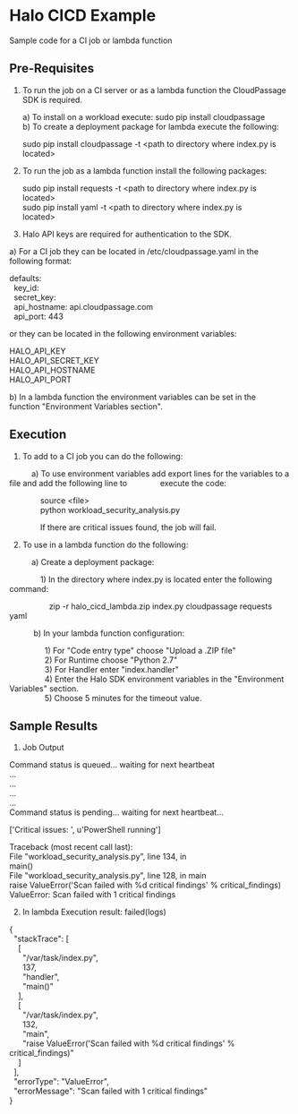 # Halo CICD Example
Sample code for a CI job or lambda function

Pre-Requisites
-

1) To run the job on a CI server or as a lambda function the CloudPassage 
SDK is required.  
    
   a) To install on a workload execute: sudo pip install cloudpassage  
   b) To create a deployment package for lambda execute the following:  
  
   sudo pip install cloudpassage -t \<path to directory where index.py is  
   located>

2) To run the job as a lambda function install the following packages:  
  
    sudo pip install requests -t \<path to directory where index.py is  
    located>  
    sudo pip install yaml -t \<path to directory where index.py is  
    located>
    
3) Halo API keys are required for authentication to the SDK.  
  
  a) For a CI job they can be located in /etc/cloudpassage.yaml in the   
  following format:
  
  defaults:  
  &nbsp;&nbsp;key_id:  
  &nbsp;&nbsp;secret_key:  
  &nbsp;&nbsp;api_hostname: api.cloudpassage.com  
  &nbsp;&nbsp;api_port: 443
    
  or they can be located in the following environment variables:  
    
  HALO_API_KEY  
  HALO_API_SECRET_KEY  
  HALO_API_HOSTNAME  
  HALO_API_PORT
  
  b) In a lambda function the environment variables can be set in the  
  function "Environment Variables section".
  
 Execution
 -
 
 1) To add to a CI job you can do the following:  
  
  &nbsp;&nbsp;&nbsp;&nbsp;&nbsp;&nbsp;&nbsp;&nbsp;&nbsp;&nbsp;a) To use environment variables add export lines for the variables to a
  file and add the following line to &nbsp;&nbsp;&nbsp;&nbsp;&nbsp;&nbsp;&nbsp;&nbsp;&nbsp;&nbsp;&nbsp;&nbsp;&nbsp;&nbsp;execute the code:  
    
  &nbsp;&nbsp;&nbsp;&nbsp;&nbsp;&nbsp;&nbsp;&nbsp;&nbsp;&nbsp;&nbsp;&nbsp;&nbsp;&nbsp;source \<file>  
  &nbsp;&nbsp;&nbsp;&nbsp;&nbsp;&nbsp;&nbsp;&nbsp;&nbsp;&nbsp;&nbsp;&nbsp;&nbsp;&nbsp;python workload_security_analysis.py  
  
  &nbsp;&nbsp;&nbsp;&nbsp;&nbsp;&nbsp;&nbsp;&nbsp;&nbsp;&nbsp;&nbsp;&nbsp;&nbsp;&nbsp;If there are critical issues found, the job will fail.  
  
 2) To use in a lambda function do the following:  
   
 &nbsp;&nbsp;&nbsp;&nbsp;&nbsp;&nbsp;&nbsp;&nbsp;&nbsp;&nbsp;a) Create a deployment package:  
   
   &nbsp;&nbsp;&nbsp;&nbsp;&nbsp;&nbsp;&nbsp;&nbsp;&nbsp;&nbsp;&nbsp;&nbsp;&nbsp;&nbsp;1) In the directory where index.py is located enter the following command:
   
   &nbsp;&nbsp;&nbsp;&nbsp;&nbsp;&nbsp;&nbsp;&nbsp;&nbsp;&nbsp;&nbsp;&nbsp;&nbsp;&nbsp;&nbsp;&nbsp;&nbsp;&nbsp;zip -r halo_cicd_lambda.zip index.py cloudpassage requests yaml   
       
 &nbsp;&nbsp;&nbsp;&nbsp;&nbsp;&nbsp;&nbsp;&nbsp;&nbsp;&nbsp;&nbsp;b) In your lambda function configuration:
   
   &nbsp;&nbsp;&nbsp;&nbsp;&nbsp;&nbsp;&nbsp;&nbsp;&nbsp;&nbsp;&nbsp;&nbsp;&nbsp;&nbsp;&nbsp;&nbsp;1) For "Code entry type" choose "Upload a .ZIP file"  
   &nbsp;&nbsp;&nbsp;&nbsp;&nbsp;&nbsp;&nbsp;&nbsp;&nbsp;&nbsp;&nbsp;&nbsp;&nbsp;&nbsp;&nbsp;&nbsp;2) For Runtime choose "Python 2.7"  
   &nbsp;&nbsp;&nbsp;&nbsp;&nbsp;&nbsp;&nbsp;&nbsp;&nbsp;&nbsp;&nbsp;&nbsp;&nbsp;&nbsp;&nbsp;&nbsp;3) For Handler enter "index.handler"  
   &nbsp;&nbsp;&nbsp;&nbsp;&nbsp;&nbsp;&nbsp;&nbsp;&nbsp;&nbsp;&nbsp;&nbsp;&nbsp;&nbsp;&nbsp;&nbsp;4) Enter the Halo SDK environment variables in the "Environment Variables"
      section.  
   &nbsp;&nbsp;&nbsp;&nbsp;&nbsp;&nbsp;&nbsp;&nbsp;&nbsp;&nbsp;&nbsp;&nbsp;&nbsp;&nbsp;&nbsp;&nbsp;5) Choose 5 minutes for the timeout value.
   
Sample Results
-

1) Job Output

Command status is queued... waiting for next heartbeat  
...  
...  
...   
...  
Command status is pending... waiting for next heartbeat...  
  
['Critical issues: ', u'PowerShell running']  
  
Traceback (most recent call last):  
  File "workload_security_analysis.py", line 134, in <module>  
    main()  
  File "workload_security_analysis.py", line 128, in main  
    raise ValueError('Scan failed with %d critical findings' % critical_findings)  
ValueError: Scan failed with 1 critical findings

2) In lambda Execution result: failed(logs)
  
{  
  &nbsp;&nbsp;"stackTrace": [  
  &nbsp;&nbsp;&nbsp;&nbsp;[  
  &nbsp;&nbsp;&nbsp;&nbsp;&nbsp;&nbsp;"/var/task/index.py",  
  &nbsp;&nbsp;&nbsp;&nbsp;&nbsp;&nbsp;137,  
  &nbsp;&nbsp;&nbsp;&nbsp;&nbsp;&nbsp;"handler",  
  &nbsp;&nbsp;&nbsp;&nbsp;&nbsp;&nbsp;"main()"  
  &nbsp;&nbsp;&nbsp;&nbsp;],  
  &nbsp;&nbsp;&nbsp;&nbsp;[  
  &nbsp;&nbsp;&nbsp;&nbsp;&nbsp;&nbsp;"/var/task/index.py",  
  &nbsp;&nbsp;&nbsp;&nbsp;&nbsp;&nbsp;132,  
  &nbsp;&nbsp;&nbsp;&nbsp;&nbsp;&nbsp;"main",  
  &nbsp;&nbsp;&nbsp;&nbsp;&nbsp;&nbsp;"raise ValueError('Scan failed with %d critical findings' % critical_findings)"  
  &nbsp;&nbsp;&nbsp;&nbsp;]  
  &nbsp;&nbsp;],  
  &nbsp;&nbsp;"errorType": "ValueError",  
  &nbsp;&nbsp;"errorMessage": "Scan failed with 1 critical findings"  
}  


